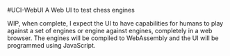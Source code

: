 #UCI-WebUI
A Web UI to test chess engines

WIP, when complete, I expect the UI to have capabilities for humans to play against a set of engines or engine against engines, completely in a web browser. The engines will be compiled to WebAssembly and the UI will be programmed using JavaScript. 